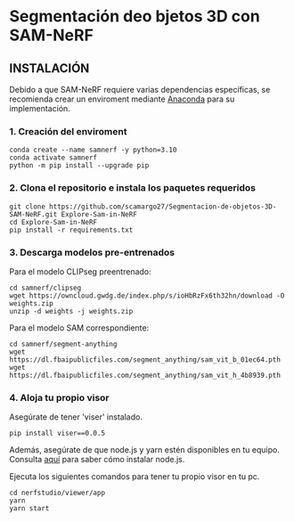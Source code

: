 # Segmentación deo bjetos 3D con SAM-NeRF

## **INSTALACIÓN**

Debido a que SAM-NeRF requiere varias dependencias específicas, se recomienda crear un enviroment mediante [Anaconda](https://www.anaconda.com/download/success) para su implementación.

### **1. Creación del enviroment**
```
conda create --name samnerf -y python=3.10
conda activate samnerf
python -m pip install --upgrade pip
```
### **2. Clona el repositorio e instala los paquetes requeridos**
```
git clone https://github.com/scamargo27/Segmentacion-de-objetos-3D-SAM-NeRF.git Explore-Sam-in-NeRF
cd Explore-Sam-in-NeRF
pip install -r requirements.txt
``` 
### **3. Descarga modelos pre-entrenados**

Para el modelo CLIPseg preentrenado:
```
cd samnerf/clipseg
wget https://owncloud.gwdg.de/index.php/s/ioHbRzFx6th32hn/download -O weights.zip
unzip -d weights -j weights.zip
```
Para el modelo SAM correspondiente:

```
cd samnerf/segment-anything
wget https://dl.fbaipublicfiles.com/segment_anything/sam_vit_b_01ec64.pth
wget https://dl.fbaipublicfiles.com/segment_anything/sam_vit_h_4b8939.pth
```
### **4. Aloja tu propio visor**

Asegúrate de tener 'viser' instalado.

```
pip install viser==0.0.5
```

Además, asegúrate de que node.js y yarn estén disponibles en tu equipo. Consulta [aquí](https://www.digitalocean.com/community/tutorials/how-to-install-node-js-on-ubuntu-20-04)  para saber cómo instalar node.js.

Ejecuta los siguientes comandos para tener tu propio visor en tu pc.

```
cd nerfstudio/viewer/app
yarn
yarn start
```






